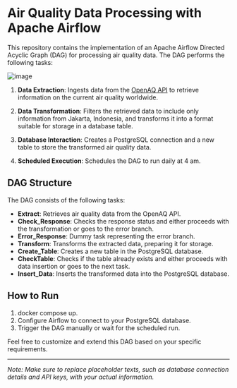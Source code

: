 # Air Quality Data Processing with Apache Airflow

This repository contains the implementation of an Apache Airflow Directed Acyclic Graph (DAG) for processing air quality data. The DAG performs the following tasks:

![image](https://github.com/Ghifariezra/ETL-with-Airflow/assets/127650295/085f5ebe-f7b8-4dd8-9a25-586395a8b7c3)

1. **Data Extraction**: Ingests data from the [OpenAQ API](https://docs.openaq.org/docs) to retrieve information on the current air quality worldwide.

2. **Data Transformation**: Filters the retrieved data to include only information from Jakarta, Indonesia, and transforms it into a format suitable for storage in a database table.

3. **Database Interaction**: Creates a PostgreSQL connection and a new table to store the transformed air quality data.

4. **Scheduled Execution**: Schedules the DAG to run daily at 4 am.

## DAG Structure

The DAG consists of the following tasks:

- **Extract**: Retrieves air quality data from the OpenAQ API.
- **Check_Response**: Checks the response status and either proceeds with the transformation or goes to the error branch.
- **Error_Response**: Dummy task representing the error branch.
- **Transform**: Transforms the extracted data, preparing it for storage.
- **Create_Table**: Creates a new table in the PostgreSQL database.
- **CheckTable**: Checks if the table already exists and either proceeds with data insertion or goes to the next task.
- **Insert_Data**: Inserts the transformed data into the PostgreSQL database.

## How to Run

1. docker compose up.
2. Configure Airflow to connect to your PostgreSQL database.
3. Trigger the DAG manually or wait for the scheduled run.

Feel free to customize and extend this DAG based on your specific requirements.

---

*Note: Make sure to replace placeholder texts, such as database connection details and API keys, with your actual information.*
